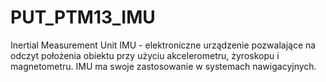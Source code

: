 PUT_PTM13_IMU
=============

Inertial Measurement Unit
IMU - elektroniczne urządzenie pozwalające na odczyt położenia obiektu przy użyciu akcelerometru, żyroskopu i magnetometru. IMU ma swoje zastosowanie w systemach nawigacyjnych. 

